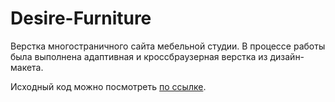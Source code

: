 # Desire-Furniture

Верстка многостраничного сайта мебельной студии.  В процессе работы была выполнена адаптивная и кроссбраузерная верстка из дизайн-макета.  

Исходный код можно посмотреть [по ссылке](https://github.com/ThunderDrake/Desire.dev).
